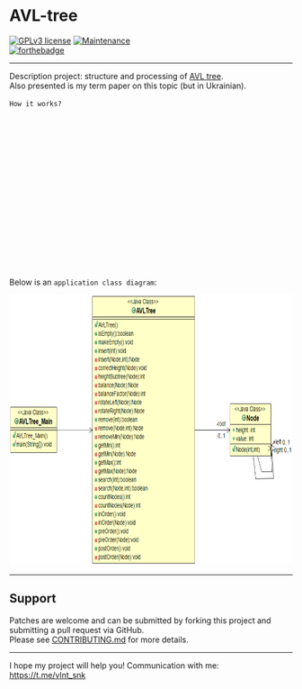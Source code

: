 # AVL-tree

 [![GPLv3 license](https://img.shields.io/badge/License-GPLv3-blue.svg)](http://perso.crans.org/besson/LICENSE.html)
 [![Maintenance](https://img.shields.io/badge/Maintained%3F-no-red.svg)](https://GitHub.com/Naereen/StrapDown.js/graphs/commit-activity)  
 [![forthebadge](https://forthebadge.com/images/badges/made-with-java.svg)](https://forthebadge.com)

---

Description project: structure and processing of [AVL tree](https://en.wikipedia.org/wiki/AVL_tree).  
Also presented is my term paper on this topic (but in Ukrainian).  
     
`How it works?`
<p align="center">
  <a href="https://en.wikipedia.org/wiki/AVL_tree#/media/File:AVL_Tree_Example.gif"><img  width="450" height="270" src="https://github.com/SValentyn/AVL-tree/blob/master/AVL_Tree_Example.gif"></a>
</p>
     
    
Below is an `application class diagram`:
<p align="center">
  <img  width="780px" height="480px" alt="Application class diagram" title="Application class diagram" src="https://github.com/SValentyn/AVL-tree/blob/master/diagram.png">
</p>

---

## Support

Patches are welcome and can be submitted by forking this project and submitting a pull request via GitHub.  
Please see [CONTRIBUTING.md](../master/CONTRIBUTING.md) for more details.

---  

I hope my project will help you! Communication with me: https://t.me/vlnt_snk
